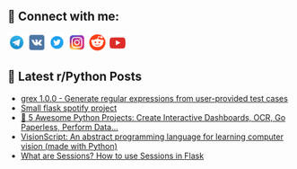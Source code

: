 ## 🔎 Connect with me:
[<img src="https://github.com/bullbesh/bullbesh/blob/main/images/Telegram.png" width="32" height="32" />](https://t.me/bullbesh)
[<img src="https://github.com/bullbesh/bullbesh/blob/main/images/VK.png" width="32" height="32" />](https://vk.com/bullbesh)
[<img src="https://github.com/bullbesh/bullbesh/blob/main/images/Twitter.png" width="32" height="32" />](https://twitter.com/bullbesh1)
[<img src="https://github.com/bullbesh/bullbesh/blob/main/images/Instagram.png" width="32" height="32" />](https://www.instagram.com/bullbesh)
[<img src="https://github.com/bullbesh/bullbesh/blob/main/images/Reddit.png" width="32" height="32" />](https://www.reddit.com/user/bullbesh)
[<img src="https://github.com/bullbesh/bullbesh/blob/main/images/YouTube.png" width="32" height="32" />](https://www.youtube.com/channel/UCtfjRs6uzgq5mfm8S06WTcg)

## 📕 Latest r/Python Posts
<!-- BLOG-POST-LIST:START -->
- [grex 1.0.0 - Generate regular expressions from user-provided test cases](https://www.reddit.com/r/Python/comments/164s1ap/grex_100_generate_regular_expressions_from/)
- [Small flask spotify project](https://www.reddit.com/r/Python/comments/164rpyl/small_flask_spotify_project/)
- [🐍 5 Awesome Python Projects: Create Interactive Dashboards, OCR, Go Paperless, Perform Data…](https://www.reddit.com/r/Python/comments/164q93v/5_awesome_python_projects_create_interactive/)
- [VisionScript: An abstract programming language for learning computer vision &lpar;made with Python&rpar;](https://www.reddit.com/r/Python/comments/164k1jn/visionscript_an_abstract_programming_language_for/)
- [What are Sessions? How to use Sessions in Flask](https://www.reddit.com/r/Python/comments/164jhb3/what_are_sessions_how_to_use_sessions_in_flask/)
<!-- BLOG-POST-LIST:END -->
